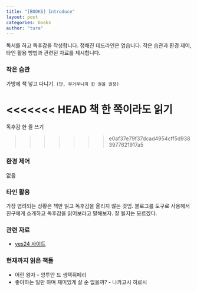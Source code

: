 ```yaml
---
title: "[BOOKS] Introduce"
layout: post
categories: books
author: "tura"
---
```


독서를 하고 독후감을 작성합니다. 정해진 데드라인은 업습니다.
작은 습관과 환경 제어, 타인 활용 방법과 관련된 자료를 제시합니다.

### 작은 습관
가방에 책 넣고 다니기. `(단, 무거우니까 한 권을 권장)`

<<<<<<< HEAD
책 한 쪽이라도 읽기
=======
독후감 한 줄 쓰기
>>>>>>> e0af37e79f37dcad4954cff5d9383977621917a5

### 환경 제어
없음

### 타인 활용
가장 염려되는 상황은 책만 읽고 독후감을 올리지 않는 것임.
블로그를 도구로 사용해서 친구에게 소개하고 독후감을 읽어보라고 말해보자. 잘 될지는 모르겠다.

### 관련 자료
- [yes24 사이트][yes24 사이트]

### 현재까지 읽은 책들
- 어린 왕자 - 앙투안 드 생텍쥐페리
- 좋아하는 일만 하며 재미있게 살 순 없을까? - 나카고시 히로시

[yes24 사이트]: [http://yes24.com/]
